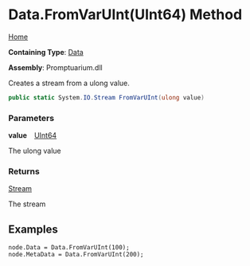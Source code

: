 # Data\.FromVarUInt\(UInt64\) Method

[Home](../../../README.md)

**Containing Type**: [Data](../README.md)

**Assembly**: Promptuarium\.dll

  
Creates a stream from a ulong value\.

```csharp
public static System.IO.Stream FromVarUInt(ulong value)
```

### Parameters

**value** &ensp; [UInt64](https://docs.microsoft.com/en-us/dotnet/api/system.uint64)

The ulong value

### Returns

[Stream](https://docs.microsoft.com/en-us/dotnet/api/system.io.stream)

The stream

## Examples

```
node.Data = Data.FromVarUInt(100);
node.MetaData = Data.FromVarUInt(200);
```

